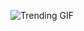 
<!-- GIF_SECTION -->
![Trending GIF](https://media2.giphy.com/media/v1.Y2lkPThiYjIxNzcyNmEybG1pdTVsenpmdW42ZHU5cDM0NTh1Zm00dGk4ZWNkc2s1MHdhcyZlcD12MV9naWZzX3NlYXJjaCZjdD1n/Ah9o4OswzOuFSRUN57/giphy.gif)
<!-- END_GIF_SECTION -->
